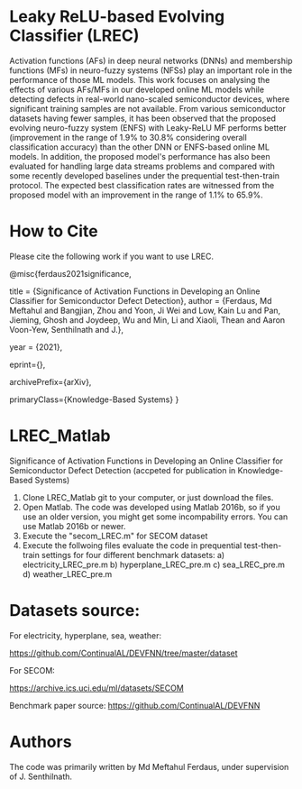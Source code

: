 # Leaky ReLU-based Evolving Classifier (LREC)
Activation functions (AFs) in deep neural networks (DNNs) and membership functions (MFs) in neuro-fuzzy systems (NFSs) play an important role in 
the performance of those ML models. This work focuses on analysing the effects of various AFs/MFs in our developed online ML models while detecting defects in 
real-world nano-scaled semiconductor devices, where significant training samples are not available. From various semiconductor datasets having fewer samples, 
it has been observed that the proposed evolving neuro-fuzzy system (ENFS) with Leaky-ReLU MF performs better (improvement in the range of 1.9% to 30.8%
considering overall classification accuracy) than the other DNN or ENFS-based online ML models. In addition, the proposed model's performance has also been 
evaluated for handling large data streams problems and compared with some recently developed baselines under the prequential test-then-train protocol. 
The expected best classification rates are witnessed from the proposed model with an improvement in the range of 1.1% to 65.9%.


# How to Cite
Please cite the following work if you want to use LREC.

@misc{ferdaus2021significance,

  title = {Significance of Activation Functions in Developing an Online Classifier for Semiconductor Defect Detection},
  author = {Ferdaus, Md Meftahul and Bangjian, Zhou and Yoon, Ji Wei and Low, Kain Lu and Pan, Jieming, Ghosh and Joydeep, Wu and Min, Li and Xiaoli, Thean and Aaron Voon-Yew, Senthilnath and J.},
  
  year = {2021},
  
  eprint={},
  
  archivePrefix={arXiv},
  
  primaryClass={Knowledge-Based Systems}
}


# LREC_Matlab

Significance of Activation Functions in Developing an Online Classifier for Semiconductor Defect Detection (accpeted for publication in Knowledge-Based Systems)

1. Clone LREC_Matlab git to your computer, or just download the files.
2. Open Matlab. The code was developed using Matlab 2016b, so if you use an older version, you might get some incompability errors. You can use Matlab 2016b or newer.
3. Execute the "secom_LREC.m" for SECOM dataset
4. Execute the follwoing files evaluate the code in prequential test-then-train settings for four different benchmark datasets:
   a) electricity_LREC_pre.m
   b) hyperplane_LREC_pre.m
   c) sea_LREC_pre.m
   d) weather_LREC_pre.m
   
   
# Datasets source: 
For electricity, hyperplane, sea, weather:

https://github.com/ContinualAL/DEVFNN/tree/master/dataset

For SECOM: 

https://archive.ics.uci.edu/ml/datasets/SECOM  

Benchmark paper source:
https://github.com/ContinualAL/DEVFNN 

# Authors
The code was primarily written by Md Meftahul Ferdaus, under supervision of J. Senthilnath.
